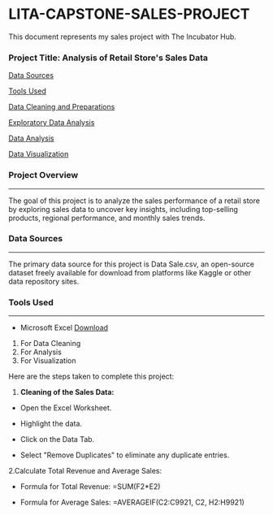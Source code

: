 # LITA-CAPSTONE-SALES-PROJECT

This document represents my sales project with The Incubator Hub.

### Project Title: Analysis of Retail Store's Sales Data

[Data Sources](#data-sources)

[Tools Used](#tools-used)

[Data Cleaning and Preparations](#data-cleaning-and-preparations)

[Exploratory Data Analysis](#exploratory-data-analysis)

[Data Analysis](#data-analysis)

[Data Visualization](#data-visualization)

### Project Overview
---
The goal of this project is to analyze the sales performance of a retail store by exploring sales data to uncover key insights, including top-selling products, regional performance, and monthly sales trends.

### Data Sources
---
The primary data source for this project is Data Sale.csv, an open-source dataset freely available for download from platforms like Kaggle or other data repository sites.

### Tools Used
---
- Microsoft Excel  [Download](https://www.microsoft.com)
1.  For Data Cleaning
2.  For Analysis
3.  For Visualization

Here are the steps taken to complete this project:

1. **Cleaning of the Sales Data:**

* Open the Excel Worksheet.

* Highlight the data.

* Click on the Data Tab.

* Select "Remove Duplicates" to eliminate any duplicate entries.

2.Calculate Total Revenue and Average Sales:

* Formula for Total Revenue: =SUM(F2*E2)

* Formula for Average Sales: =AVERAGEIF(C2:C9921, C2, H2:H9921)
